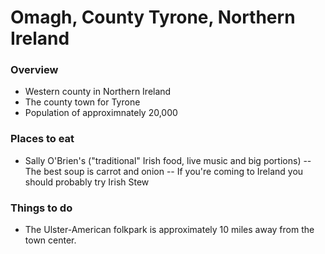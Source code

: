 # Omagh, County Tyrone, Northern Ireland

### Overview
- Western county in Northern Ireland
- The county town for Tyrone
- Population of approximnately 20,000

### Places to eat

- Sally O'Brien's ("traditional" Irish food, live music and big portions)
-- The best soup is carrot and onion
-- If you're coming to Ireland you should probably try Irish Stew

### Things to do
- The Ulster-American folkpark is approximately 10 miles away from the town center.